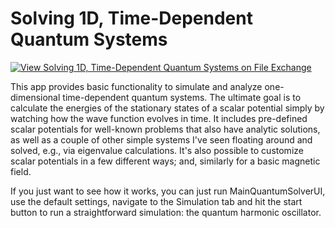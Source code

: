 # Solving 1D, Time-Dependent Quantum Systems

[![View Solving 1D, Time-Dependent Quantum Systems on File Exchange](https://www.mathworks.com/matlabcentral/images/matlab-file-exchange.svg)](https://www.mathworks.com/matlabcentral/fileexchange/71096-solving-1d-time-dependent-quantum-systems)

This app provides basic functionality to simulate and analyze one-dimensional time-dependent quantum systems. The ultimate goal is to calculate the energies of the stationary states of a scalar potential simply by watching how the wave function evolves in time. It includes pre-defined scalar potentials for well-known problems that also have analytic solutions, as well as a couple of other simple systems I've seen floating around and solved, e.g., via eigenvalue calculations. It's also possible to customize scalar potentials in a few different ways; and, similarly for a basic magnetic field.

If you just want to see how it works, you can just run MainQuantumSolverUI, use the default settings, navigate to the Simulation tab and hit the start button to run a straightforward simulation: the quantum harmonic oscillator.
